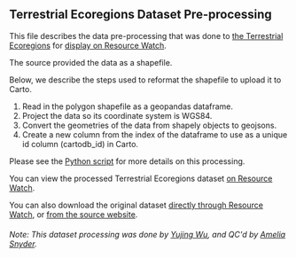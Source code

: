 ## Terrestrial Ecoregions Dataset Pre-processing
This file describes the data pre-processing that was done to [the Terrestrial Ecoregions](http://maps.tnc.org/files/metadata/TerrEcos.xml) for [display on Resource Watch](https://resourcewatch.org/data/explore/d9034fa9-8db0-4d52-b018-46fae37d3136).

The source provided the data as a shapefile.

Below, we describe the steps used to reformat the shapefile to upload it to Carto.

1. Read in the polygon shapefile as a geopandas dataframe.
2. Project the data so its coordinate system is WGS84.
3. Convert the geometries of the data from shapely objects to geojsons.
4. Create a new column from the index of the dataframe to use as a unique id column (cartodb_id) in Carto.

Please see the [Python script](https://github.com/resource-watch/data-pre-processing/blob/master/bio_021a_terrestrial_ecoregions/bio_021a_terrestrial_ecoregions_processing.py) for more details on this processing.

You can view the processed Terrestrial Ecoregions dataset [on Resource Watch](https://resourcewatch.org/data/explore/d9034fa9-8db0-4d52-b018-46fae37d3136).

You can also download the original dataset [directly through Resource Watch](https://wri-public-data.s3.amazonaws.com/resourcewatch/bio_021a_terrestrial_ecoregions.zip), or [from the source website](https://geospatial.tnc.org/datasets/7b7fb9d945544d41b3e7a91494c42930_0).

###### Note: This dataset processing was done by [Yujing Wu](https://www.wri.org/profile/yujing-wu), and QC'd by [Amelia Snyder](https://www.wri.org/profile/amelia-snyder).
